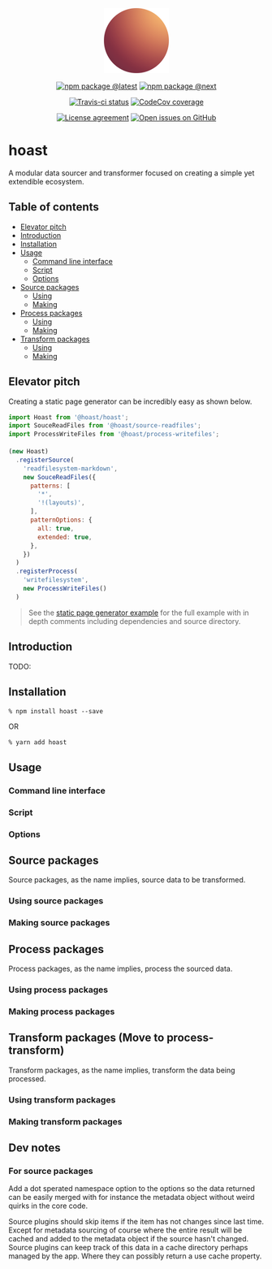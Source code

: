 <div align="center">

  [![](../../icons/128.png)](https://hoast.js.org)

  [![npm package @latest](https://img.shields.io/npm/v/hoast.svg?label=npm@latest&style=flat-square&maxAge=3600)](https://npmjs.com/package/hoast)
  [![npm package @next](https://img.shields.io/npm/v/hoast/next.svg?label=npm@next&style=flat-square&maxAge=3600)](https://npmjs.com/package/hoast/v/next)

  [![Travis-ci status](https://img.shields.io/travis-ci/hoast/hoast.svg?branch=master&label=test%20status&style=flat-square&maxAge=3600)](https://travis-ci.org/hoast/hoast)
  [![CodeCov coverage](https://img.shields.io/codecov/c/github/hoast/hoast/master.svg?label=test%20coverage&style=flat-square&maxAge=3600)](https://codecov.io/gh/hoast/hoast)

  [![License agreement](https://img.shields.io/github/license/hoast/hoast.svg?style=flat-square&maxAge=86400)](https://github.com/hoast/hoast/blob/master/LICENSE)
  [![Open issues on GitHub](https://img.shields.io/github/issues/hoast/hoast.svg?style=flat-square&maxAge=86400)](https://github.com/hoast/hoast/issues)

</div>

# hoast

A modular data sourcer and transformer focused on creating a simple yet extendible ecosystem.

## Table of contents

* [Elevator pitch](#elevator-pitch)
* [Introduction](#introduction)
* [Installation](#installation)
* [Usage](#usage)
  * [Command line interface](#command-line-interface)
  * [Script](#script)
  * [Options](#options)
* [Source packages](#source-packages)
  * [Using](#usaging-source-packages)
  * [Making](#making-souce-packages)
* [Process packages](#process-packages)
  * [Using](#using-process-packages)
  * [Making](#making-process-packages)
* [Transform packages](#transform-packages)
  * [Using](#using-transform-packages)
  * [Making](#making-transform-packages)

## Elevator pitch

Creating a static page generator can be incredibly easy as shown below.

```JavaScript
import Hoast from '@hoast/hoast';
import SouceReadFiles from '@hoast/source-readfiles';
import ProcessWriteFiles from '@hoast/process-writefiles';

(new Hoast)
  .registerSource(
    'readfilesystem-markdown',
    new SouceReadFiles({
      patterns: [
        '*',
        '!(layouts)',
      ],
      patternOptions: {
        all: true,
        extended: true,
      },
    })
  )
  .registerProcess(
    'writefilesystem',
    new ProcessWriteFiles()
  )
```

> See the [static page generator example]() for the full example with in depth comments including dependencies and source directory.

## Introduction

TODO:

## Installation

```
% npm install hoast --save
```

OR

```
% yarn add hoast
```

## Usage

### Command line interface



### Script



### Options



## Source packages

Source packages, as the name implies, source data to be transformed.

### Using source packages



### Making source packages



## Process packages

Process packages, as the name implies, process the sourced data.

### Using process packages



### Making process packages



## Transform packages (Move to process-transform)

Transform packages, as the name implies, transform the data being processed.

### Using transform packages



### Making transform packages


## Dev notes

### For source packages

Add a dot sperated namespace option to the options so the data returned can be easily merged with for instance the metadata object without weird quirks in the core code.

Source plugins should skip items if the item has not changes since last time. Except for metadata sourcing of course where the entire result will be cached and added to the metadata object if the source hasn't changed. Source plugins can keep track of this data in a cache directory perhaps managed by the app. Where they can possibly return a use cache property.
